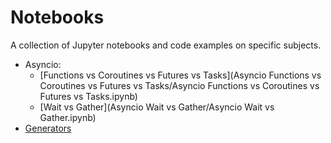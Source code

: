 # Notebooks

A collection of Jupyter notebooks and code examples on specific subjects.

- Asyncio:
    + [Functions vs Coroutines vs Futures vs Tasks](Asyncio Functions vs Coroutines vs Futures vs Tasks/Asyncio Functions vs Coroutines vs Futures vs Tasks.ipynb)
    + [Wait vs Gather](Asyncio Wait vs Gather/Asyncio Wait vs Gather.ipynb)
- [Generators](Generators/Generators.ipynb)